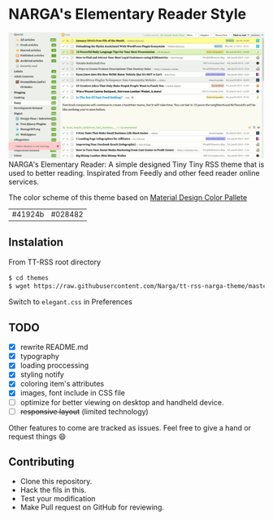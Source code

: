 NARGA's Elementary Reader Style
===============================

![expandable](https://raw.githubusercontent.com/Narga/tt-rss-narga-theme/master/screenshot.png)
NARGA's Elementary Reader: A simple designed Tiny Tiny RSS theme that is used to better reading. Inspirated from Feedly and other feed reader online services.

The color scheme of this theme based on [Material Design Color Pallete](http://zavoloklom.github.io/material-design-color-palette/colors.html)

|   |  |
| ------------- | ------------- |
| #41924b  | #028482  |

## Instalation
From TT-RSS root directory
```bash
$ cd themes
$ wget https://raw.githubusercontent.com/Narga/tt-rss-narga-theme/master/elegant.css
```
Switch to `elegant.css` in Preferences

## TODO
- [x] rewrite README.md
- [x] typography
- [x] loading proccessing
- [x] styling notify
- [x] coloring item's attributes
- [x] images, font include in CSS file
- [ ] optimize for better viewing on desktop and handheld device.
- [ ] ~~responsive layout~~ (limited technology)

Other features to come are tracked as issues. Feel free to give a hand or request things :smile:


## Contributing
- Clone this repository.
- Hack the fils in this.
- Test your modification
- Make Pull request on GitHub for reviewing.

